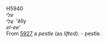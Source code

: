 <body>
  <p>H5940<br>  עלי  <br> עֱלִי  ‎  ‛ĕlı̂y  <br><i>el-ee‘ </i><br>From <a href="h5927.htm">5927</a>  a <i>pestle</i> (as <i>lifted</i>): - pestle.<br></p>
 </body>